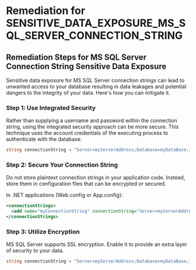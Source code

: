 # Remediation for SENSITIVE_DATA_EXPOSURE_MS_SQL_SERVER_CONNECTION_STRING

## Remediation Steps for MS SQL Server Connection String Sensitive Data Exposure
Sensitive data exposure for MS SQL Server connection strings can lead to unwanted access to your database resulting in data leakages and potential dangers to the integrity of your data. Here's how you can mitigate it.
### Step 1: Use Integrated Security
Rather than supplying a username and password within the connection string, using the integrated security approach can be more secure. This technique uses the account credentials of the executing process to authenticate with the database.

```csharp
string connectionString = "Server=myServerAddress;Database=myDataBase;Integrated Security=True;";
```
### Step 2: Secure Your Connection String
Do not store plaintext connection strings in your application code. Instead, store them in configuration files that can be encrypted or secured.

In .NET applications (Web.config or App.config):
```xml
<connectionStrings>
  <add name="myConnectionString" connectionString="Server=myServerAddress;Database=myDataBase;Integrated Security=True;" />
</connectionStrings>
```
### Step 3: Utilize Encryption
MS SQL Server supports SSL encryption. Enable it to provide an extra layer of security to your data.

```csharp
string connectionString = "Server=myServerAddress;Database=myDataBase;Integrated Security=True;Encrypt=True;";
```